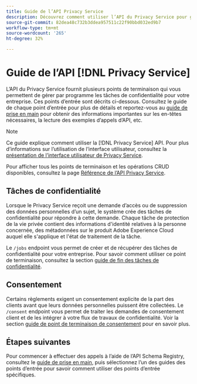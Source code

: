 ```yaml
---
title: Guide de l’API Privacy Service
description: Découvrez comment utiliser l’API du Privacy Service pour gérer par programme les tâches de confidentialité pour les applications Adobe Experience Cloud prises en charge.
source-git-commit: 82dea48c732b3ddea957511c22f90bbd032ed9b7
workflow-type: tm+mt
source-wordcount: '265'
ht-degree: 32%

---
```


# Guide de l’API [!DNL Privacy Service]

L’API du Privacy Service fournit plusieurs points de terminaison qui vous permettent de gérer par programme les tâches de confidentialité pour votre entreprise. Ces points d’entrée sont décrits ci-dessous. Consultez le guide de chaque point d’entrée pour plus de détails et reportez-vous au [guide de prise en main](./getting-started.md) pour obtenir des informations importantes sur les en-têtes nécessaires, la lecture des exemples d’appels d’API, etc.

>[!NOTE]
>
>Ce guide explique comment utiliser la [!DNL Privacy Service] API. Pour plus d’informations sur l’utilisation de l’interface utilisateur, consultez la [présentation de l’interface utilisateur de Privacy Service](../ui/overview.md).

Pour afficher tous les points de terminaison et les opérations CRUD disponibles, consultez la page [Référence de l’API Privacy Service](https://www.adobe.io/experience-platform-apis/references/privacy-service/).

## Tâches de confidentialité

Lorsque le Privacy Service reçoit une demande d’accès ou de suppression des données personnelles d’un sujet, le système crée des tâches de confidentialité pour répondre à cette demande. Chaque tâche de protection de la vie privée contient des informations d&#39;identité relatives à la personne concernée, des métadonnées sur le produit Adobe Experience Cloud auquel elle s&#39;applique et l&#39;état de traitement de la tâche.

Le `/jobs` endpoint vous permet de créer et de récupérer des tâches de confidentialité pour votre entreprise. Pour savoir comment utiliser ce point de terminaison, consultez la section [guide de fin des tâches de confidentialité](./privacy-jobs.md).

## Consentement

Certains règlements exigent un consentement explicite de la part des clients avant que leurs données personnelles puissent être collectées. Le `/consent` endpoint vous permet de traiter les demandes de consentement client et de les intégrer à votre flux de travaux de confidentialité. Voir la section [guide de point de terminaison de consentement](./consent.md) pour en savoir plus.

## Étapes suivantes

Pour commencer à effectuer des appels à lʼaide de lʼAPI Schema Registry, consultez le [guide de prise en main](./getting-started.md), puis sélectionnez lʼun des guides des points dʼentrée pour savoir comment utiliser des points dʼentrée spécifiques.

